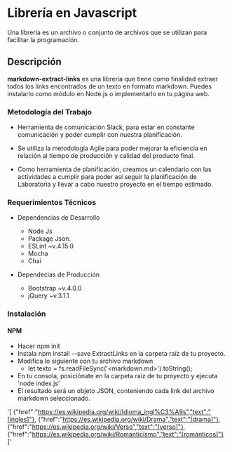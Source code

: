 
# Librería en Javascript

Una librería es un archivo o conjunto de archivos que se utilizan para facilitar la programación.


## Descripción
**markdown-extract-links** es una libreria que tiene como finalidad extraer todos los links encontrados de un texto en formato markdown. Puedes instalarlo como módulo en Node.js o implementarlo en tu página web.


### Metodología del Trabajo

* Herramienta de comunicación Slack, para estar en constante comunicación y poder cumplir con nuestra planificación.

* Se utiliza la metodología Agile para poder mejorar la eficiencia en relación al tiempo de producción y calidad del producto final.

* Como herramienta de planificación, creamos un calendario con las actividades a cumplir para poder así seguir la planificación de Laboratoria y llevar a cabo nuestro proyecto en el tiempo estimado.


### Requerimientos Técnicos

* Dependencias de Desarrollo
  
  + Node Js
  + Package Json.
  + ESLint ~v.4.15.0
  + Mocha
  + Chai
  

* Dependecias de Producción
  
  + Bootstrap ~v.4.0.0
  + jQuery ~v.3.1.1
  

### Instalación
#### NPM
* Hacer npm init
* Instala npm install --save ExtractLinks en la carpeta raíz de tu proyecto.
* Modifica lo siguiente con tu archivo markdown
  + let texto = fs.readFileSync('<markdown.md>').toString();
* En tu consola, posiciónate en la carpeta raíz de tu proyecto y ejecuta 'node index.js'
* El resultado será un objeto JSON, conteniendo cada link del archivo markdown seleccionado.

'[
  {"href":"https://es.wikipedia.org/wiki/Idioma_ingl%C3%A9s","text":"[ingles]"},
  {"href":"https://es.wikipedia.org/wiki/Drama","text":"[drama]"},
  {"href":"https://es.wikipedia.org/wiki/Verso","text":"[verso]"},
  {"href":"https://es.wikipedia.org/wiki/Romanticismo","text":"[románticos]"}
]'





